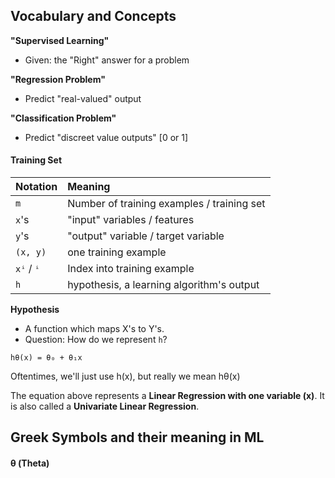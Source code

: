 ## Vocabulary and Concepts


**"Supervised Learning"**
- Given: the "Right" answer for a problem

**"Regression Problem"**
- Predict "real-valued" output

**"Classification Problem"**
- Predict "discreet value outputs" [0 or 1]

#### Training Set


| Notation    | Meaning                                    |
| :---------- | :----------------------------------------- |
| `m`         | Number of training examples / training set |
| `x`'s       | "input" variables / features               |
| `y`'s       | "output" variable / target variable        |
| `(x, y)`    | one training example                       |
| `xⁱ` / `ⁱ`  | Index into training example                |
| `h`         | hypothesis, a learning algorithm's output  |


**Hypothesis**
- A function which maps X's to Y's.
- Question: How do we represent `h`?

```
hθ(x) = θ₀ + θ₁x
```

Oftentimes, we'll just use h(x), but really we mean hθ(x)

The equation above represents a **Linear Regression with one variable (x)**.
It is also called a **Univariate Linear Regression**.



## Greek Symbols and their meaning in ML

#### θ (Theta)